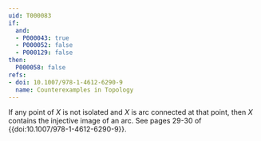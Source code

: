 ```yaml
---
uid: T000083
if:
  and:
  - P000043: true
  - P000052: false
  - P000129: false
then:
  P000058: false
refs:
- doi: 10.1007/978-1-4612-6290-9
  name: Counterexamples in Topology
---
```


If any point of $X$ is not isolated and $X$ is arc connected at that point, then $X$ contains the injective image of an arc.
See pages 29-30 of {{doi:10.1007/978-1-4612-6290-9}}.
